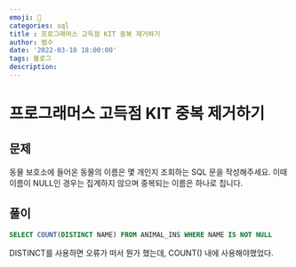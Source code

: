 ```yaml
---
emoji: 🏃
categories: sql
title : 프로그래머스 고득점 KIT 중복 제거하기
author: 범수
date: '2022-03-10 18:00:00'
tags: 블로그
description:
---
```

<!-- 
튜토리얼, 하우 투 가이드, 설명 ,레퍼런스 
https://documentation.divio.com/tutorials/
-->

# 프로그래머스 고득점 KIT 중복 제거하기

## 문제

동물 보호소에 들어온 동물의 이름은 몇 개인지 조회하는 SQL 문을 작성해주세요. 이때 이름이 NULL인 경우는 집계하지 않으며 중복되는 이름은 하나로 칩니다.

## 풀이

```SQL
SELECT COUNT(DISTINCT NAME) FROM ANIMAL_INS WHERE NAME IS NOT NULL
```

DISTINCT를 사용하면 오류가 떠서 뭔가 했는데, COUNT() 내에 사용해야했었다.